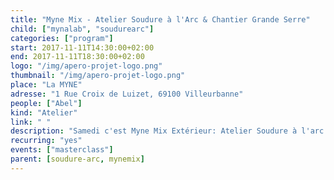 ```yaml
---
title: "Myne Mix - Atelier Soudure à l'Arc & Chantier Grande Serre"
child: ["mynalab", "soudurearc"]
categories: ["program"]
start: 2017-11-11T14:30:00+02:00
end: 2017-11-11T18:30:00+02:00
logo: "/img/apero-projet-logo.png"
thumbnail: "/img/apero-projet-logo.png"
place: "La MYNE"
adresse: "1 Rue Croix de Luizet, 69100 Villeurbanne"
people: ["Abel"]
kind: "Atelier"
link: " "
description: "Samedi c'est Myne Mix Extérieur: Atelier Soudure à l'arc avec Abel, qui permettra de monter la structure de la grande serre pour mettre au chaud les plantations! On finalise la serre dimanche si besoin (ou si pluie samedi)"
recurring: "yes"
events: ["masterclass"]
parent: [soudure-arc, mynemix]
---
```

